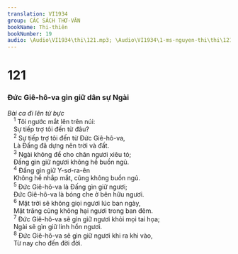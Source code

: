 ```yaml
---
translation: VI1934
group: CÁC SÁCH THƠ-VĂN
bookName: Thi-thiên 
bookNumber: 19
audio: \Audio\VI1934\thi\121.mp3; \Audio\VI1934\1-ms-nguyen-thi\thi\121.mp3
---
```


<div class="title"><h1>121</h1><h3>Đức Giê-hô-va gìn giữ dân sự Ngài</h3><i>Bài ca đi lên từ bực</i></div>
<span class="verse thi_121_1"> <sup>1</sup> Tôi ngước mắt lên trên núi: <br/> Sự tiếp trợ tôi đến từ đâu? <br/></span>
<span class="verse thi_121_2"> <sup>2</sup> Sự tiếp trợ tôi đến từ Đức Giê-hô-va, <br/> Là Đấng đã dựng nên trời và đất. <br/></span>
<span class="verse thi_121_3"> <sup>3</sup> Ngài không để cho chân ngươi xiêu tó; <br/> Đấng gìn giữ ngươi không hề buồn ngủ. <br/></span>
<span class="verse thi_121_4"> <sup>4</sup> Đấng gìn giữ Y-sơ-ra-ên <br/> Không hề nhắp mắt, cũng không buồn ngủ. <br/></span>
<span class="verse thi_121_5"> <sup>5</sup> Đức Giê-hô-va là Đấng gìn giữ ngươi; <br/> Đức Giê-hô-va là bóng che ở bên hữu ngươi. <br/></span>
<span class="verse thi_121_6"> <sup>6</sup> Mặt trời sẽ không giọi ngươi lúc ban ngày, <br/> Mặt trăng cũng không hại ngươi trong ban đêm. <br/></span>
<span class="verse thi_121_7"> <sup>7</sup> Đức Giê-hô-va sẽ gìn giữ ngươi khỏi mọi tai họa; <br/> Ngài sẽ gìn giữ linh hồn ngươi. <br/></span>
<span class="verse thi_121_8"> <sup>8</sup> Đức Giê-hô-va sẽ gìn giữ ngươi khi ra khi vào, <br/> Từ nay cho đến đời đời. <br/></span>
